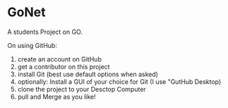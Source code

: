 # GoNet
A students Project on GO.


On using GitHub:
1) create an account on GitHub
2) get a contributor on this project
3) install Git (best use default options when asked)
4) optionally: Install a GUI of your choice for Git (I use "GutHub Desktop)
5) clone the project to your Desctop Computer
6) pull and Merge as you like!
